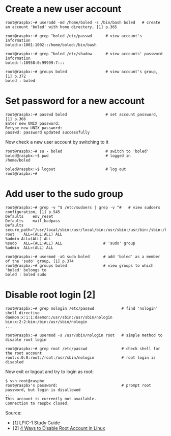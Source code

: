 # Create a new user account

```
root@raspbx:~# useradd -md /home/boled -s /bin/bash boled   # create an account 'boled' with home directory, [1] p.365

root@raspbx:~# grep ^boled /etc/passwd      # view account's information
boled:x:1001:1002::/home/boled:/bin/bash

root@raspbx:~# grep ^boled /etc/shadow      # view accounts' password information
boled:!:18958:0:99999:7:::

root@raspbx:~# groups boled                 # view account's group, [1] p.372
boled : boled
```

# Set password for a new account

```
root@raspbx:~# passwd boled                 # set account password, [1] p.366
Enter new UNIX password:
Retype new UNIX password:
passwd: password updated successfully
```

Now check a new user account by switching to it

```
root@raspbx:~# su - boled                   # switch to 'boled'
boled@raspbx:~$ pwd                         # logged in
/home/boled

boled@raspbx:~$ logout                      # log out
root@raspbx:~#
```

# Add user to the sudo group

```
root@raspbx:~# grep -v ^$ /etc/sudoers | grep -v ^#   # view sudoers configuration, [1] p.545
Defaults	env_reset
Defaults	mail_badpass
Defaults	secure_path="/usr/local/sbin:/usr/local/bin:/usr/sbin:/usr/bin:/sbin:/bin"
root	ALL=(ALL:ALL) ALL
%admin ALL=(ALL) ALL
%sudo	ALL=(ALL:ALL) ALL                  # 'sudo' group
%admin  ALL=(ALL) ALL

root@raspbx:~# usermod -aG sudo boled      # add 'boled' as a member of the 'sudo' group, [1] p.374
root@raspbx:~# groups boled                # view groups to which 'boled' belongs to
boled : boled sudo
```

# Disable root login [2]

```
root@raspbx:~# grep nologin /etc/passwd            # find 'nologin' shell directive
daemon:x:1:1:daemon:/usr/sbin:/usr/sbin/nologin
bin:x:2:2:bin:/bin:/usr/sbin/nologin
...

root@raspbx:~# usermod -s /usr/sbin/nologin root   # simple method to disable root login

root@raspbx:~# grep root /etc/passwd               # check shell for the root account
root:x:0:0:root:/root:/usr/sbin/nologin            # root login is disabled

```

Now exit or logout and try to login as root:

```
$ ssh root@raspbx
root@raspbx's password:                            # prompt root password, but login is disallowed
...
This account is currently not available.
Connection to raspbx closed.
```

Source:
- [1] LPIC-1 Study Guide
- [2] [4 Ways to Disable Root Account in Linux](https://www.tecmint.com/disable-root-login-in-linux/)
